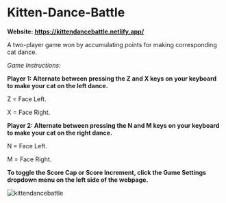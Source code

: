 # Kitten-Dance-Battle

**Website: https://kittendancebattle.netlify.app/**

A two-player game won by accumulating points for making corresponding cat dance.

*Game Instructions:*

**Player 1: Alternate between pressing the Z and X keys on your keyboard to make your cat on the left dance.**

Z = Face Left.

X = Face Right.

**Player 2: Alternate between pressing the N and M keys on your keyboard to make your cat on the right dance.**

N = Face Left.

M = Face Right.

**To toggle the Score Cap or Score Increment, click the Game Settings dropdown menu on the left side of the webpage.**

![kittendancebattle](https://user-images.githubusercontent.com/65694925/104794994-3c582100-5779-11eb-9fd6-1d7c375dfb84.gif)
